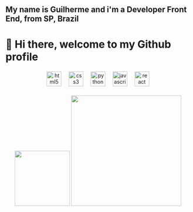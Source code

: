 <h2 align="left">My name is Guilherme and i'm a Developer Front End, from SP, Brazil</h2>

###

<h1 align="left">👋 Hi there, welcome to my Github profile</h1>

###

<div align="center">
  <img src="https://cdn.jsdelivr.net/gh/devicons/devicon/icons/html5/html5-original.svg" height="40" alt="html5 logo"  />
  <img width="12" />
  <img src="https://cdn.jsdelivr.net/gh/devicons/devicon/icons/css3/css3-original.svg" height="40" alt="css3 logo"  />
  <img width="12" />
  <img src="https://cdn.jsdelivr.net/gh/devicons/devicon/icons/python/python-original.svg" height="40" alt="python logo"  />
  <img width="12" />
  <img src="https://cdn.jsdelivr.net/gh/devicons/devicon/icons/javascript/javascript-original.svg" height="40" alt="javascript logo"  />
  <img width="12" />
  <img src="https://cdn.jsdelivr.net/gh/devicons/devicon/icons/react/react-original.svg" height="40" alt="react logo"  />
</div>

###

<div align="center">
  <img src="https://github-readme-stats.vercel.app/api/top-langs?username=guilherme23x&locale=en&hide_title=false&layout=compact&card_width=320&langs_count=5&theme=dracula&hide_border=false&order=2" height="150"  />
 
  <img src="https://github-readme-activity-graph.vercel.app/graph?username=guilherme23x&radius=16&theme=react&area=true&order=5" height="300"  />
</div>

###
